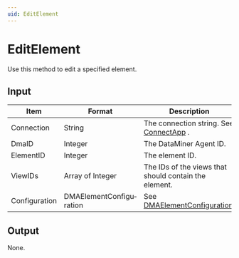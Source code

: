 ```yaml
---
uid: EditElement
---
```


# EditElement

Use this method to edit a specified element.

## Input

| Item          | Format                   | Description                                                                         |
|---------------|--------------------------|-------------------------------------------------------------------------------------|
| Connection    | String                   | The connection string. See [ConnectApp](xref:ConnectApp) .                            |
| DmaID         | Integer                  | The DataMiner Agent ID.                                                             |
| ElementID     | Integer                  | The element ID.                                                                     |
| ViewIDs       | Array of Integer         | The IDs of the views that should contain the element.                               |
| Configuration | DMAElementConfigu­ration | See [DMAElementConfiguration](xref:DMAElementConfiguration). |

## Output

None.

